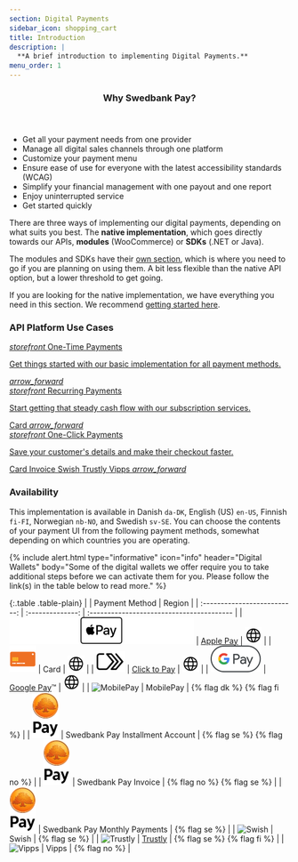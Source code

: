 ```yaml
---
section: Digital Payments
sidebar_icon: shopping_cart
title: Introduction
description: |
  **A brief introduction to implementing Digital Payments.**
menu_order: 1
---
```


<section class="panel panel-brand">
 <header>
 <h3 class="panel-title">Why Swedbank Pay?</h3>
 <p class="panel-sub-title"></p>
 </header>
 <div class="panel-body">
 <ul>
 <li>Get all your payment needs from one provider</li>
 <li>Manage all digital sales channels through one platform</li>
 <li>Customize your payment menu</li>
 <li>Ensure ease of use for everyone with the latest accessibility standards (WCAG)</li>
 <li>Simplify your financial management with one payout and one report</li>
 <li>Enjoy uninterrupted service</li>
 <li>Get started quickly</li>
 </ul>
 </div>
</section>

There are three ways of implementing our digital payments, depending on what
suits you best. The **native implementation**, which goes directly towards our
APIs, **modules** (WooCommerce) or **SDKs** (.NET or Java).

The modules and SDKs have their [own section][modules-sdks], which is where you
need to go if you are planning on using them. A bit less flexible than the
native API option, but a lower threshold to get going.

If you are looking for the native implementation, we have everything you need in
this section. We recommend [getting started here][get-started].

### API Platform Use Cases

<div class="row mt-4">
    <div class="col-xl-4 col-lg-4 d-flex">
       <a href="/checkout-v3/get-started/" class="cards cards-primary">
         <span class="cards-icon">
            <i class="material-icons-outlined">
                storefront
            </i>
         </span>
         <span class="cards-content">
            <span class="h4">One-Time Payments</span>
            <span>
               <p>Get things started with our basic implementation for all payment methods.</p>
            </span>
         </span>
         <i class="material-icons">arrow_forward</i>
      </a>
    </div>
    <div class="col-xl-4 col-lg-4 d-flex">
       <a href="/checkout-v3/get-started/recurring" class="cards cards-primary">
         <span class="cards-icon">
            <i class="material-icons-outlined">
                storefront
            </i>
         </span>
         <span class="cards-content">
            <span class="h4">Recurring Payments</span>
            <span>
               <p>Start getting that steady cash flow with our subscription services.</p>
               <span class="badge badge-gray-light">Card</span>
            </span>
         </span>
         <i class="material-icons">arrow_forward</i>
      </a>
    </div>
    <div class="col-xl-4 col-lg-4 d-flex">
       <a href="/checkout-v3/get-started/one-click" class="cards cards-primary">
         <span class="cards-icon">
            <i class="material-icons-outlined">
                storefront
            </i>
         </span>
         <span class="cards-content">
            <span class="h4">One-Click Payments</span>
            <span>
               <p>Save your customer's details and make their checkout faster.</p>
               <span class="badge badge-gray-light">Card</span>
               <span class="badge badge-gray-light">Invoice</span>
               <span class="badge badge-gray-light">Swish</span>
               <span class="badge badge-gray-light">Trustly</span>
               <span class="badge badge-gray-light">Vipps</span>
            </span>
         </span>
         <i class="material-icons">arrow_forward</i>
      </a>
    </div>
</div>

### Availability

This implementation is available in Danish `da-DK`, English (US) `en-US`,
Finnish `fi-FI`, Norwegian `nb-NO`, and Swedish `sv-SE`. You can choose the
contents of your payment UI from the following payment methods, somewhat
depending on which countries you are operating.

{% include alert.html type="informative" icon="info" header="Digital Wallets"
body="Some of the digital wallets we offer require you to take additional steps
before we can activate them for you. Please follow the link(s) in the table
below to read more." %}

{:.table .table-plain}
|        | Payment Method | Region                                    |
| :--------------------------: | :--------------: | :---------------------------------------- |
| ![Apple Pay][apple-pay-logo]     | [Apple Pay][apple-pay]           |  ![EarthIcon][earth-icon]    |
| ![Card][card-icon]               | Card                             |  ![EarthIcon][earth-icon]    |
| ![Click to Pay][c2p-logo]        | [Click to Pay][click-to-pay]     |  ![EarthIcon][earth-icon]    |
| ![Google Pay][google-pay-logo]   | [Google Pay][google-pay]&trade;  |  ![EarthIcon][earth-icon]    |
| ![MobilePay][mobilepay-logo]     | MobilePay                        | {% flag dk %} {% flag fi %}  |
| ![Swedbank Pay][swp-logo]        | Swedbank Pay Installment Account | {% flag se %} {% flag no %}  |
| ![Swedbank Pay][swp-logo]        | Swedbank Pay Invoice             | {% flag no %} {% flag se %}  |
| ![Swedbank Pay][swp-logo]        | Swedbank Pay Monthly Payments    | {% flag se %}                |
| ![Swish][swish-logo]             | Swish                            | {% flag se %}                |
| ![Trustly][trustly-logo]         | [Trustly][trustly]               | {% flag se %} {% flag fi %}  |
| ![Vipps][vipps-logo]             | Vipps                            | {% flag no %}                |

[apple-pay]: /checkout-v3/apple-pay-presentation
[apple-pay-logo]:/assets/img/applepay-logo.svg
[click-to-pay]: /checkout-v3/click-to-pay-presentation
[c2p-logo]:/assets/img/clicktopay-logo.svg
[card-icon]: /assets/img/new-card-icon.svg
[earth-icon]: /assets/img/globe-icon.png
[google-pay]: /checkout-v3/google-pay-presentation
[google-pay-logo]: /assets/img/googlepay-logo.svg
[mobilepay-logo]: /assets/img/icon-mobilepay-simple.svg
[vipps-logo]: /assets/img/icon-vipps-simple.svg
[swp-logo]: /assets/img/swedbank-pay-vertical-black.svg
[swish-logo]: /assets/img/icon-swish-simple.svg
[trustly-logo]: /assets/img/icon-trustly-simple.svg
[trustly]: /checkout-v3/trustly-presentation
[get-started]: /checkout-v3/get-started/
[modules-sdks]: /checkout-v3/modules-sdks/
